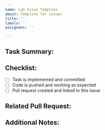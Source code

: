 ```yaml
---
name: Lab Issue Template
about: Template for issues
title: ''
labels: ''
assignees: ''

---
```


## Task Summary:

##  Checklist:
- [ ] Task is implemented and committed
- [ ] Code is pushed and working as expected
- [ ] Pull request created and linked to this issue

## Related Pull Request:

## Additional Notes:
